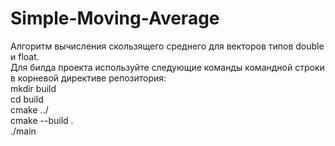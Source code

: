 # Simple-Moving-Average
Алгоритм вычисления скользящего среднего для векторов типов double и float.<br>
Для билда проекта используйте следующие команды командной строки в корневой директиве репозитория:<br>
mkdir build<br>
cd build<br>
cmake ../<br>
cmake --build .<br>
./main
